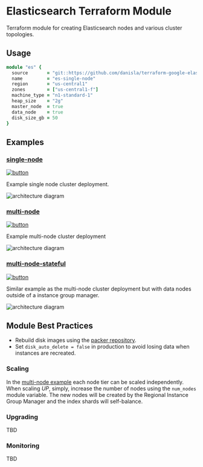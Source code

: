 # Elasticsearch Terraform Module

Terraform module for creating Elasticsearch nodes and various cluster topologies.

## Usage

```ruby
module "es" {
  source       = "git::https://github.com/danisla/terraform-google-elasticsearch.git?ref=v1.0.0"
  name         = "es-single-node"
  region       = "us-central1"
  zones        = ["us-central1-f"]
  machine_type = "n1-standard-1"
  heap_size    = "2g"
  master_node  = true
  data_node    = true
  disk_size_gb = 50
}
```

## Examples

### [single-node](./examples/single-node)

[![button](http://gstatic.com/cloudssh/images/open-btn.png)](https://console.cloud.google.com/cloudshell/open?git_repo=https://github.com/danisla/terraform-google-elasticsearch&page=editor&tutorial=examples/single-node/README.md)

Example single node cluster deployment.

![architecture diagram](https://raw.githubusercontent.com/danisla/terraform-google-elasticsearch/master/examples/single-node/diagram.png)

### [multi-node](./examples/multi-node)

[![button](http://gstatic.com/cloudssh/images/open-btn.png)](https://console.cloud.google.com/cloudshell/open?git_repo=https://github.com/danisla/terraform-google-elasticsearch&page=editor&tutorial=examples/multi-node/README.md)

Example multi-node cluster deployment

![architecture diagram](https://raw.githubusercontent.com/danisla/terraform-google-elasticsearch/master/examples/multi-node/diagram.png)

### [multi-node-stateful](./examples/multi-node-stateful)

[![button](http://gstatic.com/cloudssh/images/open-btn.png)](https://console.cloud.google.com/cloudshell/open?git_repo=https://github.com/danisla/terraform-google-elasticsearch&page=editor&tutorial=examples/multi-node-stateful/README.md)

Similar example as the multi-node cluster deployment but with data nodes outside of a instance group manager.

![architecture diagram](https://raw.githubusercontent.com/danisla/terraform-google-elasticsearch/master/examples/multi-node/diagram.png)

## Module Best Practices

- Rebuild disk images using the [packer repository](https://github.com/danisla/elasticsearch-cloud-deploy/tree/gcp).
- Set `disk_auto_delete = false` in production to avoid losing data when instances are recreated.

### Scaling

In the [multi-node example](./examples/multi-node) each node tier can be scaled independently. When scaling _UP_, simply, increase the number of nodes using the `num_nodes` module variable. The new nodes will be created by the Regional Instance Group Manager and the index shards will self-balance.

### Upgrading

TBD

### Monitoring

TBD
 
